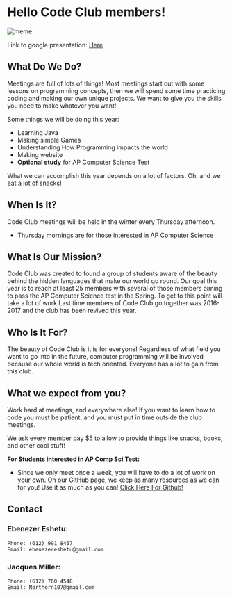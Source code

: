 # Hello Code Club members!

![meme](https://www.probytes.net/wp-content/uploads/2018/01/11-1.png)

Link to google presentation: [Here](https://docs.google.com/presentation/d/1GmxrUZL82n8Y6YifpY-E3NSlJASevBT3X4xDkeYuYuI/edit?usp=sharing)

## What Do We Do?
Meetings are full of lots of things! Most meetings start out with some lessons on programming concepts, then we will spend some time practicing coding and making our own unique projects. We want to give you the skills you need to make whatever you want!

Some things we will be doing this year:
- Learning Java
- Making simple Games
- Understanding How Programming impacts the world
- Making website
- **Optional study** for AP Computer Science Test

What we can accomplish this year depends on a lot of factors.
Oh, and we eat a lot of snacks!

## When Is It?
Code Club meetings will be held in the winter every Thursday afternoon.
- Thursday mornings are for those interested in AP Computer Science

## What Is Our Mission?
Code Club was created to found a group of students aware of the beauty behind the hidden languages that make our world go round. Our goal this year is to reach at least 25 members with several of those members aiming to pass the AP Computer Science test in the Spring. To get to this point will take a lot of work Last time members of Code Club go together was 2016-2017 and the club has been revived this year. 

## Who Is It For?
The beauty of Code Club is it is for everyone! Regardless of what field you want to go into in the future, computer programming will be involved because our whole world is tech oriented. Everyone has a lot to gain from this club.

## What we expect from you?
Work hard at meetings, and everywhere else! If you want to learn how to code you must be patient, and you must put in time outside the club meetings.

We ask every member pay $5 to allow to provide things like snacks, books, and other cool stuff!

**For Students interested in AP Comp Sci Test:**
- Since we only meet once a week, you will have to do a lot of work on your own. On our GitHub page, we keep as many resources as we can for you! Use it as much as you can! [Click Here For Github!]("https://github.com/NobleSpartan6/Code-Club")

## Contact
### Ebenezer Eshetu:
```
Phone: (612) 991 8457
Email: ebenezereshetu@gmail.com
```
### Jacques Miller:
```
Phone: (612) 760 4548
Email: Northern107@gmail.com
